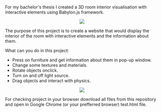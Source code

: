 For my bachelor's thesis I created a 3D room interior visualisation with interactive elements using Babylon.js framework.


<p align="center">
  <img src="https://user-images.githubusercontent.com/103639007/185749711-cd665397-3051-46fc-9941-48aa28344e30.png">
</p>

The purpose of this project is to create a website that would display the interior of the room with interactive elements and the information about them.

What can you do in this project:
  - Press on furniture and get information about them in pop-up window.
  - Change some textures and materials.
  - Rotate objects onclick.
  - Turn on and off light source.
  - Drag objects and interact with physics.

<p align="center">
  <img src="https://user-images.githubusercontent.com/103639007/185748846-631033df-1b51-4b5f-8478-1a9f314d6d25.gif">
</p>



For checking project in your browser download all files from this repository and open in Google Chrome (or your prefferred browser) test.html file.
